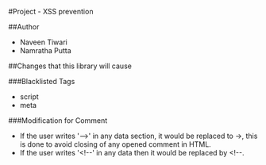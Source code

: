 #Project - XSS prevention

##Author
- Naveen Tiwari
- Namratha Putta

##Changes that this library will cause

###Blacklisted Tags
- script
- meta

###Modification for Comment 
- If the user writes '-->' in any data section, it would be replaced to ->, this is done to avoid closing of any opened comment in HTML.
- If the user writes '<!--' in any data then it would be replaced by &lt;!--.
